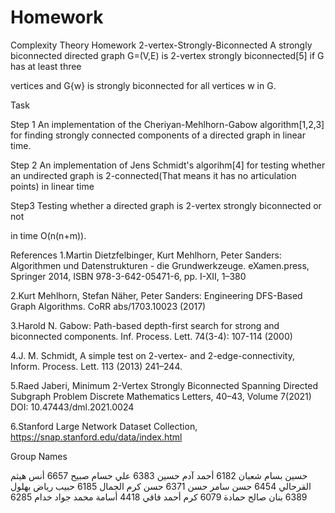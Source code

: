# Homework
 Complexity Theory Homework
2-vertex-Strongly-Biconnected
A strongly biconnected directed graph G=(V,E) is 2-vertex strongly biconnected[5] if G has at least three

vertices and G{w} is strongly biconnected for all vertices w in G. 

Task

Step 1 An implementation of the Cheriyan-Mehlhorn-Gabow algorithm[1,2,3] for finding strongly connected components of a directed graph in linear time.

Step 2 An implementation of Jens Schmidt's algorihm[4] for testing whether an undirected graph is 2-connected(That means it has no articulation points) in linear time

Step3 Testing whether a directed graph is 2-vertex strongly biconnected or not

in time O(n(n+m)).

References
1.Martin Dietzfelbinger, Kurt Mehlhorn, Peter Sanders: Algorithmen und Datenstrukturen - die Grundwerkzeuge. eXamen.press, Springer 2014, ISBN 978-3-642-05471-6, pp. I-XII, 1–380

2.Kurt Mehlhorn, Stefan Näher, Peter Sanders: Engineering DFS-Based Graph Algorithms. CoRR abs/1703.10023 (2017)

3.Harold N. Gabow: Path-based depth-first search for strong and biconnected components. Inf. Process. Lett. 74(3-4): 107-114 (2000)

4.J. M. Schmidt, A simple test on 2-vertex- and 2-edge-connectivity, Inform. Process. Lett. 113 (2013) 241–244.

5.Raed Jaberi, Minimum 2-Vertex Strongly Biconnected Spanning Directed Subgraph Problem Discrete Mathematics Letters, 40–43, Volume 7(2021) DOI: 10.47443/dml.2021.0024

6.Stanford Large Network Dataset Collection, https://snap.stanford.edu/data/index.html

Group Names

حسين بسام شعبان                   6182
أحمد آدم حسين                         6383
علي حسام صبيح                        6657
أنس هيثم القرحالي                    6454
حسن سامر حسن                       6371
حسن كرم الجمال                       6185
حبيب رياض بهلول                     6389
بنان صالح حمادة                        6079
كرم أحمد فاقي                           4418
أسامة محمد جواد خدام           6285

